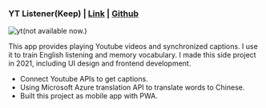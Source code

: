
### YT Listener(Keep) | [Link](https://ytlistener.glenn.tw/) | [Github](https://github.com/GlennJong/youtube-anchor)
![yt](https://github.com/GlennJong/portfolio-en/blob/master/images/yt.png?raw=true "ytlistener")(not available now.)

This app provides playing Youtube videos and synchronized captions. I use it to train English listening and memory vocabulary.
I made this side project in 2021, including UI design and frontend development.
- Connect Youtube APIs to get captions.
- Using Microsoft Azure translation API to translate words to Chinese.
- Built this project as mobile app with PWA.

